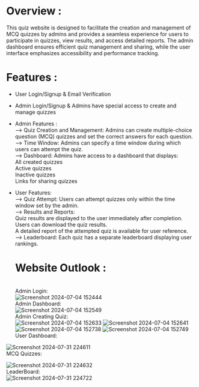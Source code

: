 # Overview :
This quiz website is designed to facilitate the creation and management of MCQ quizzes by admins and provides a seamless experience for users to participate in quizzes, view results, and access detailed reports. The admin dashboard ensures efficient quiz management and sharing, while the user interface emphasizes accessibility and performance tracking.

# Features :
- User Login/Signup & Email Verification
- Admin Login/Signup & Admins have special access to create and manage quizzes
- Admin Features :<br/>
  --> Quiz Creation and Management: Admins can create multiple-choice question (MCQ) quizzes and set the correct answers for each question.<br/>
  -->  Time Window: Admins can specify a time window during which users can attempt the quiz.<br/>
  -->  Dashboard: Admins have access to a dashboard that displays:<br/>
                 All created quizzes <br/>
                 Active quizzes <br/>
                 Inactive quizzes <br/>
                 Links for sharing quizzes <br/>
- User Features:<br/>
  --> Quiz Attempt: Users can attempt quizzes only within the time window set by the admin. <br/>
  --> Results and Reports: <br/>
                           Quiz results are displayed to the user immediately after completion. <br/>
                           Users can download the quiz results.<br/>
                           A detailed report of the attempted quiz is available for user reference.<br/>
  --> Leaderboard: Each quiz has a separate leaderboard displaying user rankings.<br/>

  # Website Outlook :
    <br>Admin Login:</br>
    ![Screenshot 2024-07-04 152444](https://github.com/Manan-Arora31/Code_Of_Duty/assets/97394042/0ee0ea1f-fd77-4f54-933f-8a57f59145db)
    <br>Admin Dashboard:</br>
    ![Screenshot 2024-07-04 152549](https://github.com/Manan-Arora31/Code_Of_Duty/assets/97394042/c8314d88-6f5b-4ac1-b771-0263adf0251d)
    <br>Admin Creating Quiz:</br>
    ![Screenshot 2024-07-04 152633](https://github.com/Manan-Arora31/Code_Of_Duty/assets/97394042/03fcf3f2-388d-412f-8c1a-3669914356af)
  ![Screenshot 2024-07-04 152641](https://github.com/Manan-Arora31/Code_Of_Duty/assets/97394042/bdb50fb5-97c5-4b13-acc8-101e5a672cd8)
  ![Screenshot 2024-07-04 152738](https://github.com/Manan-Arora31/Code_Of_Duty/assets/97394042/edc3b5c8-6bfa-4d32-a2a7-4f727b60d6bd)
  ![Screenshot 2024-07-04 152749](https://github.com/Manan-Arora31/Code_Of_Duty/assets/97394042/ae17121e-5a5e-4e57-adcd-f6ce31abd54f)
  <br>User Dashboard:</br>
  
![Screenshot 2024-07-31 224611](https://github.com/user-attachments/assets/2b4bf586-3926-4999-84bc-037affbe820f)
 <br>MCQ Quizzes:</br>
 
![Screenshot 2024-07-31 224632](https://github.com/user-attachments/assets/69baa49d-5c5d-4fd7-9a47-46bf93e9d37c)
 <br>LeaderBoard:</br>
 ![Screenshot 2024-07-31 224722](https://github.com/user-attachments/assets/e313d3d8-d4ae-4a3f-830c-fd9e1de2508a)







    
